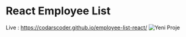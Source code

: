 # React Employee List
Live : https://codarscoder.github.io/employee-list-react/
![Yeni Proje](https://user-images.githubusercontent.com/109487576/195953890-529cd566-3fc6-43d3-8076-aefe80db6066.png)
